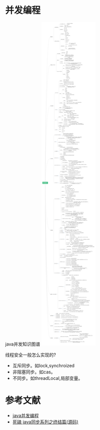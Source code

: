 # 并发编程

java并发知识图谱
![java并发知识图谱](Java并发知识图谱.png)

线程安全一般怎么实现的?
- 互斥同步。如lock,synchroized
- 非阻塞同步。如cas。
- 不同步。如threadLocal,局部变量。

# 参考文献

- [java并发编程](https://github.com/CL0610/Java-concurrency)
- [死磕 java同步系列之终结篇(源码)](https://juejin.im/post/5d980c176fb9a04e054d8535)